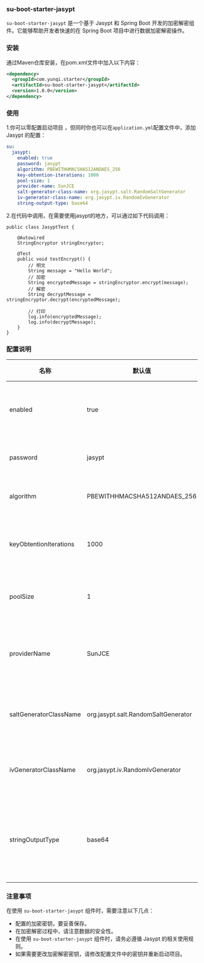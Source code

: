 ### su-boot-starter-jasypt

`su-boot-starter-jasypt` 是一个基于 Jasypt 和 Spring Boot 开发的加密解密组件。它能够帮助开发者快速的在 Spring Boot 项目中进行数据加密解密操作。


### 安装

通过Maven仓库安装，在pom.xml文件中加入以下内容：

```xml
<dependency>
  <groupId>com.yunqi.starter</groupId>
  <artifactId>su-boot-starter-jasypt</artifactId>
  <version>1.0.0</version>
</dependency>
```


### 使用

1.你可以零配置启动项目 ，但同时你也可以在`application.yml`配置文件中，添加 Jasypt 的配置：

```yml
su:
  jasypt:
    enabled: true
    password: jasypt
    algorithm: PBEWITHHMACSHA512ANDAES_256
    key-obtention-iterations: 1000
    pool-size: 1
    provider-name: SunJCE
    salt-generator-class-name: org.jasypt.salt.RandomSaltGenerator
    iv-generator-class-name: org.jasypt.iv.RandomIvGenerator
    string-output-type: base64
```

2.在代码中调用，在需要使用jasypt的地方，可以通过如下代码调用：

```
public class JasyptTest {

    @Autowired
    StringEncryptor stringEncryptor;

    @Test
    public void testEncrypt() {
        // 明文
        String message = "Hello World";
        // 加密
        String encryptedMessage = stringEncryptor.encrypt(message);
        // 解密
        String decryptMessage = stringEncryptor.decrypt(encryptedMessage);
        
        // 打印
        log.info(encryptedMessage);
        log.info(decryptMessage);
    }
}
```

### 配置说明

| 名称                     | 默认值                                 | 备注        |
|------------------------|-------------------------------------|-----------|
| enabled                | true                                | 是否开启组件    |
| password               | jasypt                              | 加密密钥      |
| algorithm              | PBEWITHHMACSHA512ANDAES_256         | 加密算法      |
| keyObtentionIterations | 1000                                | 密钥获取次数    |
| poolSize               | 1                                   | 密钥池大小     |
| providerName           | SunJCE                              | 加密提供者名称   |
| saltGeneratorClassName | org.jasypt.salt.RandomSaltGenerator | Salt生成器类名 |
| ivGeneratorClassName   | org.jasypt.iv.RandomIvGenerator     | IV生成器类名   |
| stringOutputType       | base64                              | 加密字符串输出类型 |

### 注意事项

在使用 `su-boot-starter-jasypt` 组件时，需要注意以下几点：

- 配置的加密密钥，要妥善保存。
- 在加密解密过程中，请注意数据的安全性。
- 在使用 `su-boot-starter-jasypt` 组件时，请务必遵循 Jasypt 的相关使用规则。
- 如果需要更改加密解密密钥，请修改配置文件中的密钥并重新启动项目。


